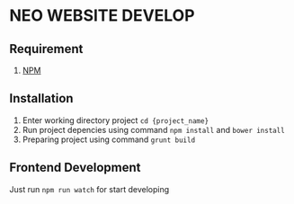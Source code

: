 # NEO WEBSITE DEVELOP

## Requirement

1. [NPM](https://nodejs.org)

## Installation


1. Enter working directory project ```cd {project_name}```
2. Run project depencies using command ```npm install``` and ```bower install```
3. Preparing project using command ```grunt build```

## Frontend Development

Just run ```npm run watch``` for start developing


